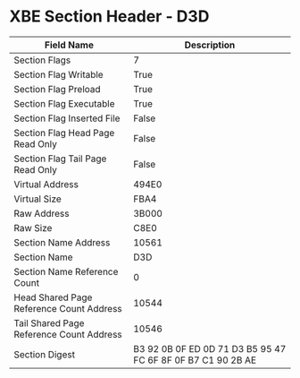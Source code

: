 # XBE Section Header - D3D

| Field Name | Description |
|---|---|
| Section Flags | 7 |
| Section Flag Writable | True |
| Section Flag Preload | True |
| Section Flag Executable | True |
| Section Flag Inserted File | False |
| Section Flag Head Page Read Only | False |
| Section Flag Tail Page Read Only | False |
| Virtual Address | 494E0 |
| Virtual Size | FBA4 |
| Raw Address | 3B000 |
| Raw Size | C8E0 |
| Section Name Address | 10561 |
| Section Name | D3D |
| Section Name Reference Count | 0 |
| Head Shared Page Reference Count Address | 10544 |
| Tail Shared Page Reference Count Address | 10546 |
| Section Digest | B3 92 0B 0F ED 0D 71 D3 B5 95 47 FC 6F 8F 0F B7 C1 90 2B AE |
